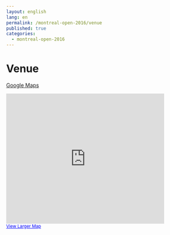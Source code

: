 ```yaml
---
layout: english
lang: en
permalink: /montreal-open-2016/venue
published: true
categories:
  - montreal-open-2016
---
```


# Venue

[Google Maps](https://maps.google.ca/maps?q=625+Sainte+Croix+Boulevard,+Saint-Laurent,+QC+H4L+3X7&hl=en&ll=45.512738,-73.67084&spn=0.009954,0.02002&sll=53.796105,-68.44248&sspn=34.752524,82.001953&hnear=625+Sainte+Croix+Ave,+Montreal,+Quebec+H4L+3X7&t=m&z=16)

<div>
<iframe width="425" height="350" frameborder="0" scrolling="no" marginheight="0" marginwidth="0" src="https://maps.google.ca/maps?f=q&amp;source=s_q&amp;hl=en&amp;geocode=&amp;q=625+Sainte+Croix+Boulevard,+Saint-Laurent,+QC+H4L+3X7&amp;aq=&amp;sll=53.796105,-68.44248&amp;sspn=34.752524,82.001953&amp;ie=UTF8&amp;hq=&amp;hnear=625+Sainte+Croix+Ave,+Montreal,+Quebec+H4L+3X7&amp;ll=45.512738,-73.67084&amp;spn=0.009954,0.02002&amp;t=m&amp;z=14&amp;output=embed"></iframe><br /><small><a href="https://maps.google.ca/maps?f=q&amp;source=embed&amp;hl=en&amp;geocode=&amp;q=625+Sainte+Croix+Boulevard,+Saint-Laurent,+QC+H4L+3X7&amp;aq=&amp;sll=53.796105,-68.44248&amp;sspn=34.752524,82.001953&amp;ie=UTF8&amp;hq=&amp;hnear=625+Sainte+Croix+Ave,+Montreal,+Quebec+H4L+3X7&amp;ll=45.512738,-73.67084&amp;spn=0.009954,0.02002&amp;t=m&amp;z=14" style="color:#0000FF;text-align:left">View Larger Map</a></small>
</div>